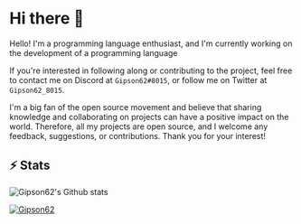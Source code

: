 <h1> Hi there 👋</h1>

Hello! I'm a programming language enthusiast, and I'm currently working on the development of a programming language

If you're interested in following along or contributing to the project, feel free to contact me on Discord at `Gipson62#8015`, or follow me on Twitter at `Gipson62_8015`.

I'm a big fan of the open source movement and believe that sharing knowledge and collaborating on projects can have a positive impact on the world. Therefore, all my projects are open source, and I welcome any feedback, suggestions, or contributions. Thank you for your interest!

## ⚡ Stats
<img src="https://github-readme-stats.vercel.app/api?username=Gipson62&theme=radical&show_icons=true&count_private=true" alt="Gipson62's Github stats">
</p>
<p> <a href="https://github.com/ryo-ma/github-profile-trophy"><img src="https://github-profile-trophy.vercel.app/?username=Gipson62&theme=radical" alt="Gipson62" /></a> </p>
